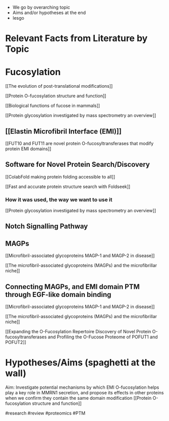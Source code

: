 - We go by overarching topic
- Aims and/or hypotheses at the end
- lesgo

# Relevant Facts from Literature by Topic

# Fucosylation


[[The evolution of post-translational modifications]]

[[Protein O-fucosylation structure and function]]

[[Biological functions of fucose in mammals]]

[[Protein glycosylation investigated by mass spectrometry an overview]]

## [[Elastin Microfibril Interface (EMI)]]

[[FUT10 and FUT11 are novel protein O-fucosyltransferases that modify protein EMI domains]]

## Software for Novel Protein Search/Discovery

[[ColabFold making protein folding accessible to all]]


[[Fast and accurate protein structure search with Foldseek]]
### How it was used, the way we want to use it

[[Protein glycosylation investigated by mass spectrometry an overview]]
## Notch Signalling Pathway


## MAGPs

[[Microfibril-associated glycoproteins MAGP-1 and MAGP-2 in disease]]

[[The microfibril-associated glycoproteins (MAGPs) and the microfibrillar niche]]

## Connecting MAGPs, and EMI domain PTM through EGF-like domain binding



[[Microfibril-associated glycoproteins MAGP-1 and MAGP-2 in disease]]

[[The microfibril-associated glycoproteins (MAGPs) and the microfibrillar niche]]

[[Expanding the O-Fucosylation Repertoire Discovery of Novel Protein O-fucosyltransferases and Profiling the O-Fucose Proteome of POFUT1 and POFUT2]]


# Hypotheses/Aims (spaghetti at the wall)

Aim: Investigate potential mechanisms by which EMI O-fucosylation helps play a key role in MMRN1 secretion, and propose its effects in other proteins when we confirm they contain the same domain modification
[[Protein O-fucosylation structure and function]]




#research #review #proteomics #PTM 